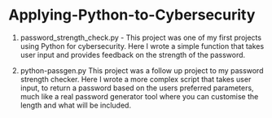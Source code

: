 # Applying-Python-to-Cybersecurity

1. password_strength_check.py -
This project was one of my first projects using Python for cybersecurity. Here I wrote a simple function that takes user input and provides feedback on the strength of the password.

2. python-passgen.py
This project was a follow up project to my password strength checker. Here I wrote a more complex script that takes user input, to return a password based on the users preferred parameters, much like a real password generator tool where you can customise the length and what will be included.
